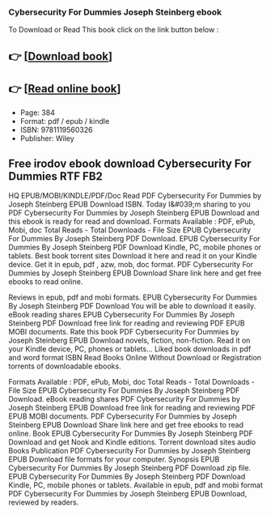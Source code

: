 ### Cybersecurity For Dummies Joseph Steinberg ebook

To Download or Read This book click on the link button below :

## 👉  [**[Download book](http://get-pdfs.com/download.php?group=book&from=github.com&id=539825&lnk=1063 "Download book")**]

## 👉  [**[Read online book](http://get-pdfs.com/download.php?group=book&from=github.com&id=539825&lnk=1063 "Read online book")**]


* Page: 384
* Format: pdf / epub / kindle
* ISBN: 9781119560326
* Publisher: Wiley



## Free irodov ebook download Cybersecurity For Dummies RTF FB2


HQ EPUB/MOBI/KINDLE/PDF/Doc Read PDF Cybersecurity For Dummies by Joseph Steinberg EPUB Download ISBN. Today I&amp;#039;m sharing to you PDF Cybersecurity For Dummies by Joseph Steinberg EPUB Download and this ebook is ready for read and download. Formats Available : PDF, ePub, Mobi, doc Total Reads - Total Downloads - File Size EPUB Cybersecurity For Dummies By Joseph Steinberg PDF Download. EPUB Cybersecurity For Dummies By Joseph Steinberg PDF Download Kindle, PC, mobile phones or tablets. Best book torrent sites Download it here and read it on your Kindle device. Get it in epub, pdf , azw, mob, doc format. PDF Cybersecurity For Dummies by Joseph Steinberg EPUB Download Share link here and get free ebooks to read online.

Reviews in epub, pdf and mobi formats. EPUB Cybersecurity For Dummies By Joseph Steinberg PDF Download You will be able to download it easily. eBook reading shares EPUB Cybersecurity For Dummies By Joseph Steinberg PDF Download free link for reading and reviewing PDF EPUB MOBI documents. Rate this book PDF Cybersecurity For Dummies by Joseph Steinberg EPUB Download novels, fiction, non-fiction. Read it on your Kindle device, PC, phones or tablets... Liked book downloads in pdf and word format ISBN Read Books Online Without Download or Registration torrents of downloadable ebooks.

Formats Available : PDF, ePub, Mobi, doc Total Reads - Total Downloads - File Size EPUB Cybersecurity For Dummies By Joseph Steinberg PDF Download. eBook reading shares PDF Cybersecurity For Dummies by Joseph Steinberg EPUB Download free link for reading and reviewing PDF EPUB MOBI documents. PDF Cybersecurity For Dummies by Joseph Steinberg EPUB Download Share link here and get free ebooks to read online. Book EPUB Cybersecurity For Dummies By Joseph Steinberg PDF Download and get Nook and Kindle editions. Torrent download sites audio Books Publication PDF Cybersecurity For Dummies by Joseph Steinberg EPUB Download file formats for your computer. Synopsis EPUB Cybersecurity For Dummies By Joseph Steinberg PDF Download zip file. EPUB Cybersecurity For Dummies By Joseph Steinberg PDF Download Kindle, PC, mobile phones or tablets. Available in epub, pdf and mobi format PDF Cybersecurity For Dummies by Joseph Steinberg EPUB Download, reviewed by readers.





